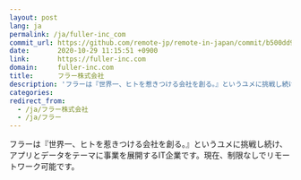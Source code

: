 ```yaml
---
layout: post
lang: ja
permalink: /ja/fuller-inc_com
commit_url: https://github.com/remote-jp/remote-in-japan/commit/b500dd93cf3afa2f928a410fa12fe17d6456e2fe
date:       2020-10-29 11:15:51 +0900
link:       https://fuller-inc.com
domain:     fuller-inc.com
title:      フラー株式会社
description: 'フラーは『世界一、ヒトを惹きつける会社を創る。』というユメに挑戦し続け、アプリとデータをテーマに事業を展開するIT企業です。現在、制限なしでリモートワーク可能です。'
categories: 
redirect_from:
  - /ja/フラー株式会社
  - /ja/フラー
---
```


<p>フラーは『世界一、ヒトを惹きつける会社を創る。』というユメに挑戦し続け、アプリとデータをテーマに事業を展開するIT企業です。現在、制限なしでリモートワーク可能です。</p>
